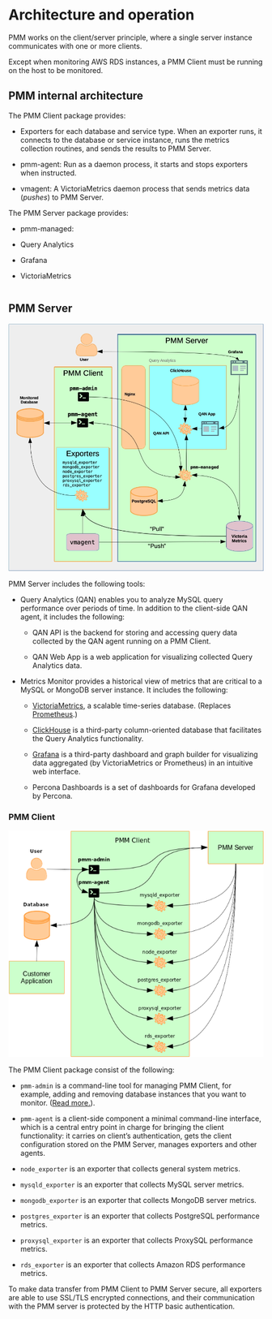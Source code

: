 # Architecture and operation

PMM works on the client/server principle, where a single server instance communicates with one or more clients.

Except when monitoring AWS RDS instances, a PMM Client must be running on the host to be monitored.

## PMM internal architecture

The PMM Client package provides:

- Exporters for each database and service type. When an exporter runs, it connects to the database or service instance, runs the metrics collection routines, and sends the results to PMM Server.

- pmm-agent: Run as a daemon process, it starts and stops exporters when instructed.

- vmagent: A VictoriaMetrics daemon process that sends metrics data (*pushes*) to PMM Server.

The PMM Server package provides:

- pmm-managed:

- Query Analytics

- Grafana

- VictoriaMetrics




```plantuml source="resources/PMM_Containers.puml"
```

## PMM Server

![image](../_images/PMM_Architecture_Client_Server.jpg)





PMM Server includes the following tools:

- Query Analytics (QAN) enables you to analyze MySQL query performance over periods of time. In addition to the client-side QAN agent, it includes the following:

    - QAN API is the backend for storing and accessing query data collected by the QAN agent running on a PMM Client.

    - QAN Web App is a web application for visualizing collected Query Analytics data.

- Metrics Monitor provides a historical view of metrics that are critical to a MySQL or MongoDB server instance. It includes the following:

    - [VictoriaMetrics](https://github.com/VictoriaMetrics/VictoriaMetrics), a scalable time-series database. (Replaces [Prometheus](https://prometheus.io).)

    - [ClickHouse](https://clickhouse.tech/) is a third-party column-oriented database that facilitates the Query Analytics functionality.

    - [Grafana](http://docs.grafana.org/) is a third-party dashboard and graph builder for visualizing data aggregated (by VictoriaMetrics or Prometheus) in an intuitive web interface.

    - Percona Dashboards is a set of dashboards for Grafana developed by Percona.

### PMM Client

![image](../_images/diagram.pmm.client-architecture.png)

The PMM Client package consist of the following:

* `pmm-admin` is a command-line tool for managing PMM Client, for example, adding and removing database instances that you want to monitor. ([Read more.](../details/commands/pmm-admin.md)).

* `pmm-agent` is a client-side component a minimal command-line interface, which is a central entry point in charge for bringing the client functionality: it carries on client’s authentication, gets the client configuration stored on the PMM Server, manages exporters and other agents.

* `node_exporter` is an exporter that collects general system metrics.

* `mysqld_exporter` is an exporter that collects MySQL server metrics.

* `mongodb_exporter` is an exporter that collects MongoDB server metrics.

* `postgres_exporter` is an exporter that collects PostgreSQL performance metrics.

* `proxysql_exporter` is an exporter that collects ProxySQL performance metrics.

* `rds_exporter` is an exporter that collects Amazon RDS performance metrics.

To make data transfer from PMM Client to PMM Server secure, all exporters are able to use SSL/TLS encrypted connections, and their communication with the PMM server is protected by the HTTP basic authentication.
